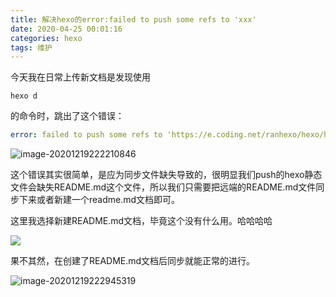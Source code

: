 ```yaml
---
title: 解决hexo的error:failed to push some refs to 'xxx'
date: 2020-04-25 00:01:16
categories: hexo
tags: 维护
---
```


今天我在日常上传新文档是发现使用 

```YML
hexo d
```

的命令时，跳出了这个错误：

```yml
error: failed to push some refs to 'https://e.coding.net/ranhexo/hexo/hexo.git'
```

![image-20201219222210846](https://cdn.jsdelivr.net/gh/Nesxc/file/image-20201219222210846.png)

这个错误其实很简单，是应为同步文件缺失导致的，很明显我们push的hexo静态文件会缺失README.md这个文件，所以我们只需要把远端的README.md文件同步下来或者新建一个readme.md文档即可。

这里我选择新建README.md文档，毕竟这个没有什么用。哈哈哈哈

![](https://cdn.jsdelivr.net/gh/Nesxc/file@master//20201219222611.png)

果不其然，在创建了README.md文档后同步就能正常的进行。

![image-20201219222945319](https://cdn.jsdelivr.net/gh/Nesxc/file/image-20201219222945319.png)